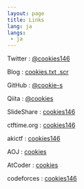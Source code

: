 ```yaml
---
layout: page
title: Links
lang: ja
langs:
 - ja
---
```


Twitter
: [@cookies146](https://twitter.com/cookies146/)

Blog
: [cookies.txt     .scr](http://cookies.hatenablog.jp/)

GitHub
: [@cookie-s](https://github.com/cookie-s/)

Qiita
: [@cookies](http://qiita.com/cookies)

SlideShare
: [cookies146](https://www.slideshare.net/MasashiIkarashi)

ctftime.org
: [cookies146](https://ctftime.org/user/1937)

akictf
: [cookies146](http://ctf.katsudon.org/user/cookies146)

AOJ
: [cookies](http://judge.u-aizu.ac.jp/onlinejudge/user.jsp?id=cookies)

AtCoder
: [cookies](https://atcoder.jp/user/cookies)

codeforces
: [cookies146](http://codeforces.com/profile/cookies146)
